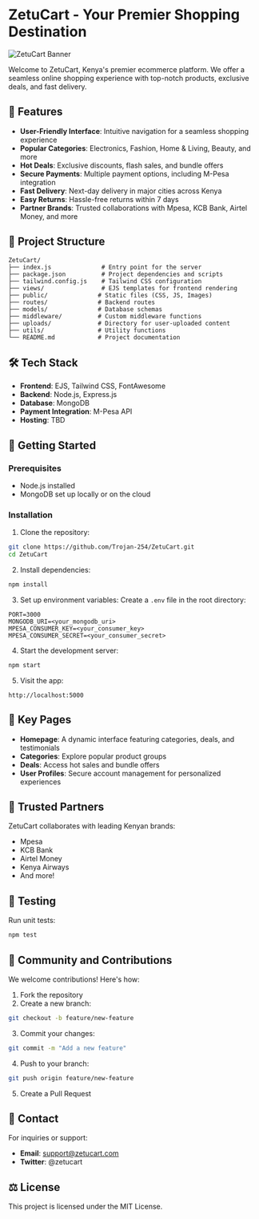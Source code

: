 # ZetuCart - Your Premier Shopping Destination
![ZetuCart Banner](https://i.pinimg.com/736x/46/82/0d/46820ddf3ac929d0c61e35ee74eb6700.jpg "ZetuCart - Shop Smart")

Welcome to ZetuCart, Kenya's premier ecommerce platform. We offer a seamless online shopping experience with top-notch products, exclusive deals, and fast delivery.

## 🌟 Features

- **User-Friendly Interface**: Intuitive navigation for a seamless shopping experience
- **Popular Categories**: Electronics, Fashion, Home & Living, Beauty, and more
- **Hot Deals**: Exclusive discounts, flash sales, and bundle offers
- **Secure Payments**: Multiple payment options, including M-Pesa integration
- **Fast Delivery**: Next-day delivery in major cities across Kenya
- **Easy Returns**: Hassle-free returns within 7 days
- **Partner Brands**: Trusted collaborations with Mpesa, KCB Bank, Airtel Money, and more

## 📂 Project Structure

```
ZetuCart/
├── index.js              # Entry point for the server
├── package.json          # Project dependencies and scripts
├── tailwind.config.js    # Tailwind CSS configuration
├── views/                # EJS templates for frontend rendering
├── public/              # Static files (CSS, JS, Images)
├── routes/              # Backend routes
├── models/              # Database schemas
├── middleware/          # Custom middleware functions
├── uploads/             # Directory for user-uploaded content
├── utils/               # Utility functions
└── README.md            # Project documentation
```

## 🛠️ Tech Stack

- **Frontend**: EJS, Tailwind CSS, FontAwesome
- **Backend**: Node.js, Express.js
- **Database**: MongoDB
- **Payment Integration**: M-Pesa API
- **Hosting**: TBD

## 🚀 Getting Started

### Prerequisites
- Node.js installed
- MongoDB set up locally or on the cloud

### Installation

1. Clone the repository:
```bash
git clone https://github.com/Trojan-254/ZetuCart.git
cd ZetuCart
```

2. Install dependencies:
```bash
npm install
```

3. Set up environment variables:
Create a `.env` file in the root directory:
```env
PORT=3000
MONGODB_URI=<your_mongodb_uri>
MPESA_CONSUMER_KEY=<your_consumer_key>
MPESA_CONSUMER_SECRET=<your_consumer_secret>
```

4. Start the development server:
```bash
npm start
```

5. Visit the app:
```
http://localhost:5000
```

## 📄 Key Pages

- **Homepage**: A dynamic interface featuring categories, deals, and testimonials
- **Categories**: Explore popular product groups
- **Deals**: Access hot sales and bundle offers
- **User Profiles**: Secure account management for personalized experiences

## 🤝 Trusted Partners

ZetuCart collaborates with leading Kenyan brands:
- Mpesa
- KCB Bank
- Airtel Money
- Kenya Airways
- And more!

## 🧪 Testing

Run unit tests:
```bash
npm test
```

## 🙌 Community and Contributions

We welcome contributions! Here's how:

1. Fork the repository
2. Create a new branch:
```bash
git checkout -b feature/new-feature
```

3. Commit your changes:
```bash
git commit -m "Add a new feature"
```

4. Push to your branch:
```bash
git push origin feature/new-feature
```

5. Create a Pull Request

## 📧 Contact

For inquiries or support:
- **Email**: support@zetucart.com
- **Twitter**: @zetucart

## ⚖️ License

This project is licensed under the MIT License.
